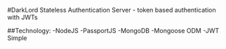 #DarkLord
Stateless Authentication Server - token based authentication with JWTs

##Technology:
-NodeJS
-PassportJS
-MongoDB
-Mongoose ODM
-JWT Simple
